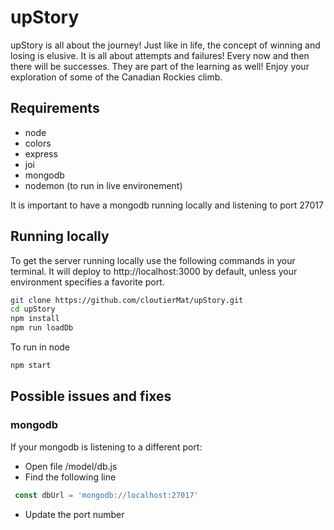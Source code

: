 # upStory
upStory is all about the journey! Just like in life, the concept of winning and losing is elusive.
It is all about attempts and failures! Every now and then there will be successes. They are part of the learning as well!
Enjoy your exploration of some of the Canadian Rockies climb.

## Requirements
- node
- colors
- express
- joi
- mongodb
- nodemon (to run in live environement)

It is important to have a mongodb running locally and listening to port 27017

## Running locally
To get the server running locally use the following commands in your terminal. It will deploy to http://localhost:3000 by default, unless your environment specifies a favorite port.

```bash
git clone https://github.com/cloutierMat/upStory.git
cd upStory
npm install
npm run loadDb
```
To run in node
```bash
npm start
```

## Possible issues and fixes
### **mongodb**

If your mongodb is listening to a different port:
* Open file /model/db.js
* Find the following line 
```javascript
 const dbUrl = 'mongodb://localhost:27017'
 ```
* Update the port number

